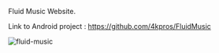 Fluid Music Website.

Link to Android project : https://github.com/4kpros/FluidMusic

![fluid-music](https://github.com/4kpros/fluidmusic-website/assets/52242361/9362f8c0-5ef6-46a9-96fe-2d389a314bb4)
